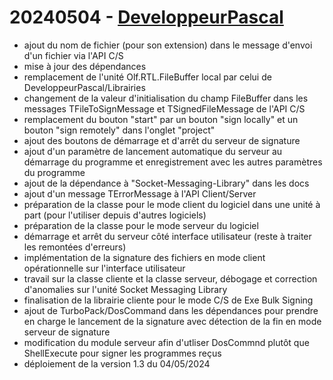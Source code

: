 # 20240504 - [DeveloppeurPascal](https://github.com/DeveloppeurPascal)

* ajout du nom de fichier (pour son extension) dans le message d'envoi d'un fichier via l'API C/S
* mise à jour des dépendances
* remplacement de l'unité Olf.RTL.FileBuffer local par celui de DeveloppeurPascal/Librairies
* changement de la valeur d'initialisation du champ FileBuffer dans les messages TFileToSignMessage et TSignedFileMessage de l'API C/S
* remplacement du bouton "start" par un bouton "sign locally" et un bouton "sign remotely" dans l'onglet "project"
* ajout des boutons de démarrage et d'arrêt du serveur de signature
* ajout d'un paramètre de lancement automatique du serveur au démarrage du programme et enregistrement avec les autres paramètres du programme
* ajout de la dépendance à "Socket-Messaging-Library" dans les docs
* ajout d'un message TErrorMessage à l'API Client/Server
* préparation de la classe pour le mode client du logiciel dans une unité à part (pour l'utiliser depuis d'autres logiciels)
* préparation de la classe pour le mode serveur du logiciel
* démarrage et arrêt du serveur côté interface utilisateur (reste à traiter les remontées d'erreurs)
* implémentation de la signature des fichiers en mode client opérationnelle sur l'interface utilisateur
* travail sur la classe cliente et la classe serveur, débogage et correction d'anomalies sur l'unité Socket Messaging Library
* finalisation de la librairie cliente pour le mode C/S de Exe Bulk Signing
* ajout de TurboPack/DosCommand dans les dépendances pour prendre en charge le lancement de la signature avec détection de la fin en mode serveur de signature
* modification du module serveur afin d'utliser DosCommnd plutôt que ShellExecute pour signer les programmes reçus
* déploiement de la version 1.3 du 04/05/2024
